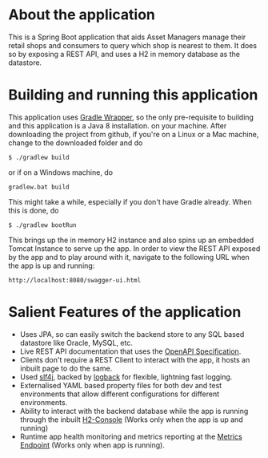 # About the application
This is a Spring Boot application that aids Asset Managers manage their retail shops and consumers to query which shop
is nearest to them. It does so by exposing a REST API, and uses a H2 in memory database as the datastore.

# Building and running this application
This application uses [Gradle Wrapper](https://docs.gradle.org/current/userguide/gradle_wrapper.html), so the only pre-requisite to building and this application is a Java 8 installation.
 on your machine.
 After downloading the project from github, if you're on a Linux or a Mac machine, change to the downloaded folder and do
 ```
 $ ./gradlew build
 ```
 or if on a Windows machine, do
 ```
 gradlew.bat build
 ```
 This might take a while, especially if you don't have Gradle already. When this is done, do
 ```
 $ ./gradlew bootRun
 ```
 This brings up the in memory H2 instance and also spins up an embedded Tomcat Instance to serve up the app.
 In order to view the REST API exposed by the app and to play around with it, navigate to the following URL when the app is up and running:
 ```
 http://localhost:8080/swagger-ui.html
 ```
 # Salient Features of the application
 * Uses JPA, so can easily switch the backend store to any SQL based datastore like Oracle, MySQL, etc.
 * Live REST API documentation that uses the [OpenAPI Specification](https://github.com/OAI/OpenAPI-Specification).
 * Clients don't require a REST Client to interact with the app, it hosts an inbuilt page to do the same.
 * Used [slf4j](https://www.slf4j.org), backed by [logback](https://logback.qos.ch) for flexible, lightning fast logging.
 * Externalised YAML based property files for both dev and test environments that allow different configurations for different environments.
 * Ability to interact with the backend database while the app is running through the inbuilt [H2-Console](http://localhost:8080/h2-console) (Works only when the app is up and running)
 * Runtime app health monitoring and metrics reporting at the [Metrics Endpoint](http://localhost:8080/metrics) (Works only when app is running).
